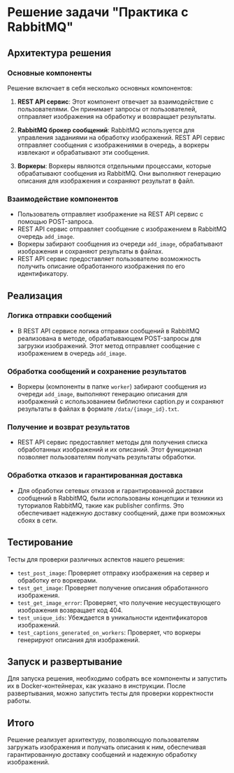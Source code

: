 # Решение задачи "Практика с RabbitMQ"

## Архитектура решения

### Основные компоненты
Решение включает в себя несколько основных компонентов:

1. **REST API сервис**: Этот компонент отвечает за взаимодействие с пользователями. Он принимает запросы от пользователей, отправляет изображения на обработку и возвращает результаты.

2. **RabbitMQ брокер сообщений**: RabbitMQ используется для управления заданиями на обработку изображений. REST API сервис отправляет сообщения с изображениями в очередь, а воркеры извлекают и обрабатывают эти сообщения.

3. **Воркеры**: Воркеры являются отдельными процессами, которые обрабатывают сообщения из RabbitMQ. Они выполняют генерацию описания для изображения и сохраняют результат в файл.

### Взаимодействие компонентов
- Пользователь отправляет изображение на REST API сервис с помощью POST-запроса.
- REST API сервис отправляет сообщение с изображением в RabbitMQ очередь `add_image`.
- Воркеры забирают сообщения из очереди `add_image`, обрабатывают изображения и сохраняют результаты в файлах.
- REST API сервис предоставляет пользователю возможность получить описание обработанного изображения по его идентификатору.

## Реализация

### Логика отправки сообщений
- В REST API сервисе логика отправки сообщений в RabbitMQ реализована в методе, обрабатывающем POST-запросы для загрузки изображений. Этот метод отправляет сообщение с изображением в очередь `add_image`.

### Обработка сообщений и сохранение результатов
- Воркеры (компоненты в папке `worker`) забирают сообщения из очереди `add_image`, выполняют генерацию описания для изображений с использованием библиотеки caption.py и сохраняют результаты в файлах в формате `/data/{image_id}.txt`.

### Получение и возврат результатов
- REST API сервис предоставляет методы для получения списка обработанных изображений и их описаний. Этот функционал позволяет пользователям получать результаты обработки.

### Обработка отказов и гарантированная доставка
- Для обработки сетевых отказов и гарантированной доставки сообщений в RabbitMQ, были использованы концепции и техники из туториалов RabbitMQ, такие как publisher confirms. Это обеспечивает надежную доставку сообщений, даже при возможных сбоях в сети.

## Тестирование

Тесты для проверки различных аспектов нашего решения:
- `test_post_image`: Проверяет отправку изображения на сервер и обработку его воркерами.
- `test_get_image`: Проверяет получение описания обработанного изображения.
- `test_get_image_error`: Проверяет, что получение несуществующего изображения возвращает код 404.
- `test_unique_ids`: Убеждается в уникальности идентификаторов изображений.
- `test_captions_generated_on_workers`: Проверяет, что воркеры генерируют описания для изображений.

## Запуск и развертывание

Для запуска решения, необходимо собрать все компоненты и запустить их в Docker-контейнерах, как указано в инструкции. После развертывания, можно запустить тесты для проверки корректности работы.

## Итого

Решение реализует архитектуру, позволяющую пользователям загружать изображения и получать описания к ним, обеспечивая гарантированную доставку сообщений и надежную обработку изображений.